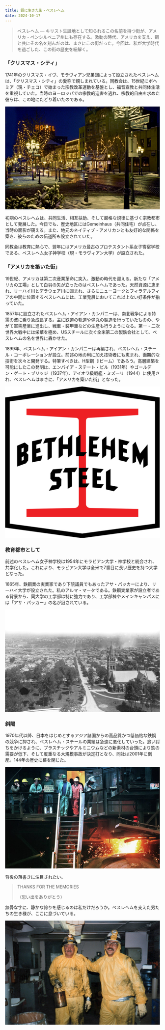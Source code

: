 ```yaml
---
title: 鋼に生きた街・ベスレヘム
date: 2024-10-17
---
```


> ベスレヘム —
> キリスト生誕地として知られるこの名前を持つ街が、アメリカ・ペンシルベニア州にも存在する。激動の時代、アメリカを支え、鋼と共にその名を刻んだのは、まさにこの街だった。今回は、私が大学時代を過ごした、この街の歴史を紐解く。

### 「クリスマス・シティ」

1741年のクリスマス・イヴ、モラヴィアン兄弟団によって設立されたベスレヘムは、「クリスマス・シティ」の愛称で親しまれている。同教会は、15世紀にボヘミア（現・チェコ）で始まった宗教改革運動を基盤とし、福音宣教と共同体生活を重視していた。当時のヨーロッパでの宗教的迫害を逃れ、宗教的自由を求めた彼らは、この地にたどり着いたのである。

![クリスマスのベスレヘム。メイン・ストリートのイルミネーションは必見である。](img/bethlehem-holiday.jpg "Photo courtesy of Discover Lehigh Valley")

初期のベスレヘムは、共同生活、相互扶助、そして厳格な規律に基づく宗教都市として発展した。今日でも、歴史地区にはGemeinhaus（共同住宅）が点在し、当時の面影が窺える。また、地元のネイティブ・アメリカンとも友好的な関係を築き、彼らのための伝道所も設立されていた。

同教会は教育に熱心で、翌年にはアメリカ最古のプロテスタント系女子寄宿学校である、ベスレヘム女子神学校（現・モラヴィアン大学）が設立された。

### 「アメリカを築いた街」

19世紀、アメリカは第二次産業革命に突入、激動の時代を迎える。新たな「アメリカの工場」として白羽の矢が立ったのはベスレヘムであった。天然資源に恵まれ、リーハイ川とデラウェア川に囲まれ、さらにニューヨークとフィラデルフィアの中間に位置するベスレヘムには、工業発展においてこれ以上ない好条件が揃っていた。

1857年に設立されたベスレヘム・アイアン・カンパニーは、南北戦争による特需の波に乗り急成長する。主に鉄道の軌道や弾丸の製造を行っていたものの、やがて軍需産業に進出し、戦車・装甲車などの生産も行うようになる。第一・二次世界大戦中には栄華を極め、USスチールに次ぐ全米第二の製鉄会社として、ベスレヘムの名を世界に轟かせた。

1899年、ベスレヘム・アイアン・カンパニーは再編され、ベスレヘム・スチール・コーポレーションが設立。前述の地の利に加え技術者にも恵まれ、画期的な技術を次々と開発する。特筆すべきは、H型鋼（Iビーム）であろう。高層建築を可能にしたこの発明は、エンパイア・ステート・ビル（1931年）やゴールデン・ゲート・ブリッジ（1937年）、アイオワ級戦艦・ミズーリ（1944）に使用され、ベスレヘムはまさに、「アメリカを築いた街」となった。

![H型鋼（Iビーム）を模した、スチール・バタリオン大隊（予備役将校訓練課程）のロゴ](img/bethlehem-steel.png "www.steelrotc.com")

### 教育都市として

前述のベスレヘム女子神学校は1954年にモラビアン大学・神学校と統合され、共学化した。これにより、モラビアン大学は全米で7番目に長い歴史を持つ大学となった。

1865年、鉄鋼業の実業家であり下院議員でもあったアサ・パッカーにより、リーハイ大学が設立された。私のアルマ・マータである。鉄鋼実業家が設立者である背景から、同大学の工学部は特に強力であり、工学部棟やメインキャンパスには「アサ・パッカー」の名が冠されている。

![最初期のリーハイ大学。現在は、左下部に工学部棟がある。](img/south-bethlehem.jpg "Lehigh University Special Archives & Collections")

### 斜陽

1970年代以降、日本をはじめとするアジア諸国からの高品質かつ低価格な鉄鋼の競争に押され、ベスレヘム・スチールの業績は急速に悪化していった。追い討ちをかけるように、プラスチックやアルミニウムなどの新素材の台頭により鉄の需要が低下、そして度重なる大規模事故が決定打となり、同社は2001年に倒産。144年の歴史に幕を閉じた。

![労働者やその家族たちが、C号高炉からの最後の鋳造を見守るために集まった。（1995年11月18日）](img/last-cast.jpg "Tom Volk, The Morning Call, via Associated Press, November 18, 1995.")

背後の落書きに注目されたい。

> THANKS FOR THE MEMORIES
>
> （思い出をありがとう）

無骨な字に、静かな誇りを感じるのは私だけだろうか。ベスレヘムを支えた男たちの生き様が、ここに息づいている。

![「ブッチ」と「チーフ」。工場内にて。](img/butch-and-chief.jpg "Photo by Bruce Ward.")
